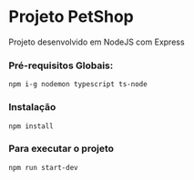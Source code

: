 # Projeto PetShop

Projeto desenvolvido em NodeJS com Express

### Pré-requisitos Globais:
`npm i-g nodemon typescript ts-node`

### Instalação
`npm install`

### Para executar o projeto
`npm run start-dev`

<!-- ![](/public/images/print.png.png) -->
<!-- comando para mostrar a imagem no readme do projeto no github -->